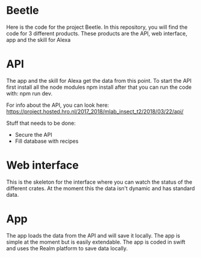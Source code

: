 # Beetle
Here is the code for the project Beetle. In this repository, you will find the code for 3 different products. These products are the API, web interface, app and the skill for Alexa

# API
The app and the skill for Alexa get the data from this point. To start the API first install all the node modules npm install after that you can run the code with: npm run dev.

For info about the API, you can look here: https://project.hosted.hro.nl/2017_2018/mlab_insect_t2/2018/03/22/api/

Stuff that needs to be done:

* Secure the API
* Fill database with recipes

# Web interface
This is the skeleton for the interface where you can watch the status of the different crates. At the moment this the data isn't dynamic and has standard data.

# App
The app loads the data from the API and will save it locally. The app is simple at the moment but is easily extendable. The app is coded in swift and uses the Realm platform to save data locally.